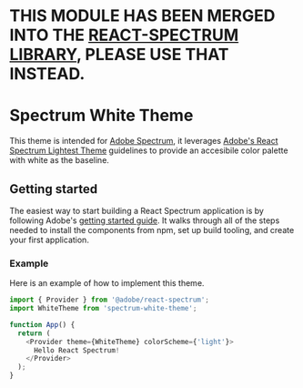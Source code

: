 # THIS MODULE HAS BEEN MERGED INTO THE [REACT-SPECTRUM LIBRARY](https://www.npmjs.com/package/@react-spectrum/theme-light), PLEASE USE THAT INSTEAD.

# Spectrum White Theme

This theme is intended for [Adobe Spectrum](https://react-spectrum.adobe.com/react-spectrum/index.html), it leverages [Adobe's React Spectrum Lightest Theme](https://github.com/adobe/spectrum-css/blob/main/components/vars/css/themes/spectrum-lightest.css) guidelines to provide an accesibile color palette with white as the baseline.

## Getting started

The easiest way to start building a React Spectrum application is by following Adobe's [getting started guide](https://react-spectrum.adobe.com/react-spectrum/getting-started.html). It walks through all of the steps needed to install the components from npm, set up build tooling, and create your first application.

### Example

Here is an example of how to implement this theme.

```javascript
import { Provider } from '@adobe/react-spectrum';
import WhiteTheme from 'spectrum-white-theme';

function App() {
  return (
    <Provider theme={WhiteTheme} colorScheme={'light'}>
      Hello React Spectrum!
    </Provider>
  );
}
```
